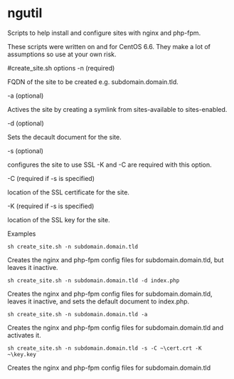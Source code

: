 # ngutil
Scripts to help install and configure sites with nginx and php-fpm.

These scripts were written on and for CentOS 6.6. They make a lot of assumptions so use at your own risk.

#create_site.sh options
 -n (required)
 
 FQDN of the site to be created e.g. subdomain.domain.tld.

 -a (optional)
 
 Actives the site by creating a symlink from sites-available to sites-enabled.

 -d (optional)
 
 Sets the decault document for the site.

 -s (optional)
 
 configures the site to use SSL -K and -C are required with this option.

 -C (required if -s is specified)
 
 location of the SSL certificate for the site.

 -K (required if -s is specified)
 
 location of the SSL key for the site.

Examples

```sh create_site.sh -n subdomain.domain.tld```

Creates the nginx and php-fpm config files for subdomain.domain.tld, but leaves it inactive.

```sh create_site.sh -n subdomain.domain.tld -d index.php```

Creates the nginx and php-fpm config files for subdomain.domain.tld, leaves it inactive, and sets the default document to index.php.

```sh create_site.sh -n subdomain.domain.tld -a```

Creates the nginx and php-fpm config files for subdomain.domain.tld and activates it.

```sh create_site.sh -n subdomain.domain.tld -s -C ~\cert.crt -K ~\key.key```

Creates the nginx and php-fpm config files for subdomain.domain.tld
